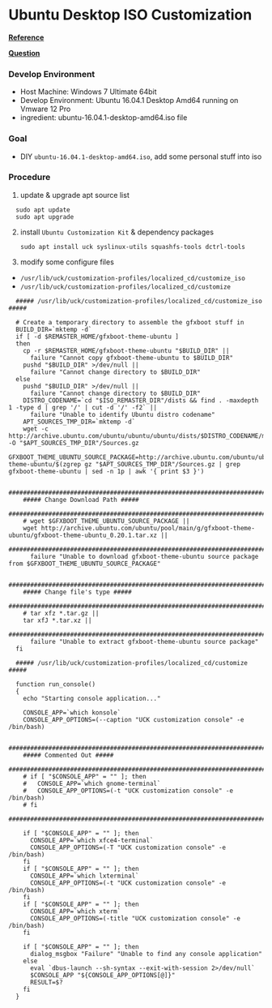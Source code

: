 # Ubuntu Desktop ISO Customization

[**Reference**](https://pgtux.wordpress.com/2014/10/30/penguintux-iso-with-ubuntu-customization-kit-uck-gui/)

[**Question**](https://answers.launchpad.net/uck/+question/293948)

### Develop Environment
+ Host Machine: Windows 7 Ultimate 64bit
+ Develop Environment: Ubuntu 16.04.1 Desktop Amd64 running on Vmware 12 Pro
+ ingredient: ubuntu-16.04.1-desktop-amd64.iso file

### Goal
+ DIY `ubuntu-16.04.1-desktop-amd64.iso`, add some personal stuff into iso

### Procedure
1. update & upgrade apt source list<p>
```
  sudo apt update
  sudo apt upgrade
```
2. install `Ubuntu Customization Kit` & dependency packages<p>
`sudo apt install uck syslinux-utils squashfs-tools dctrl-tools`

3. modify some configure files
  + `/usr/lib/uck/customization-profiles/localized_cd/customize_iso`
  + `/usr/lib/uck/customization-profiles/localized_cd/customize`

```
  ##### /usr/lib/uck/customization-profiles/localized_cd/customize_iso #####

  # Create a temporary directory to assemble the gfxboot stuff in
  BUILD_DIR=`mktemp -d`
  if [ -d $REMASTER_HOME/gfxboot-theme-ubuntu ]
  then
    cp -r $REMASTER_HOME/gfxboot-theme-ubuntu "$BUILD_DIR" ||
      failure "Cannot copy gfxboot-theme-ubuntu to $BUILD_DIR"
    pushd "$BUILD_DIR" >/dev/null ||
      failure "Cannot change directory to $BUILD_DIR"
  else
    pushd "$BUILD_DIR" >/dev/null ||
      failure "Cannot change directory to $BUILD_DIR"
    DISTRO_CODENAME=`cd "$ISO_REMASTER_DIR"/dists && find . -maxdepth 1 -type d | grep '/' | cut -d '/' -f2` ||
      failure "Unable to identify Ubuntu distro codename"
    APT_SOURCES_TMP_DIR=`mktemp -d`
    wget -c http://archive.ubuntu.com/ubuntu/ubuntu/ubuntu/dists/$DISTRO_CODENAME/main/source/Sources.gz -O "$APT_SOURCES_TMP_DIR"/Sources.gz
    GFXBOOT_THEME_UBUNTU_SOURCE_PACKAGE=http://archive.ubuntu.com/ubuntu/ubuntu/ubuntu/pool/main/g/gfxboot-theme-ubuntu/$(zgrep gz "$APT_SOURCES_TMP_DIR"/Sources.gz | grep gfxboot-theme-ubuntu | sed -n 1p | awk '{ print $3 }')

    ########################################################################
    ##### Change Download Path #####
    ########################################################################
    # wget $GFXBOOT_THEME_UBUNTU_SOURCE_PACKAGE ||
    wget http://archive.ubuntu.com/ubuntu/pool/main/g/gfxboot-theme-ubuntu/gfxboot-theme-ubuntu_0.20.1.tar.xz ||
    ########################################################################
      failure "Unable to download gfxboot-theme-ubuntu source package from $GFXBOOT_THEME_UBUNTU_SOURCE_PACKAGE"

    ########################################################################
    ##### Change file's type #####
    ########################################################################
    # tar xfz *.tar.gz ||
    tar xfJ *.tar.xz ||
    ########################################################################
      failure "Unable to extract gfxboot-theme-ubuntu source package"
  fi
```

```
  ##### /usr/lib/uck/customization-profiles/localized_cd/customize #####

  function run_console()
  {
    echo "Starting console application..."

    CONSOLE_APP=`which konsole`
    CONSOLE_APP_OPTIONS=(--caption "UCK customization console" -e /bin/bash)

    ########################################################################
    ##### Commented Out #####
    ########################################################################
    # if [ "$CONSOLE_APP" = "" ]; then
    #   CONSOLE_APP=`which gnome-terminal`
    #   CONSOLE_APP_OPTIONS=(-t "UCK customization console" -e /bin/bash)
    # fi
    ########################################################################

    if [ "$CONSOLE_APP" = "" ]; then
      CONSOLE_APP=`which xfce4-terminal`
      CONSOLE_APP_OPTIONS=(-T "UCK customization console" -e /bin/bash)
    fi
    if [ "$CONSOLE_APP" = "" ]; then
      CONSOLE_APP=`which lxterminal`
      CONSOLE_APP_OPTIONS=(-t "UCK customization console" -e /bin/bash)
    fi
    if [ "$CONSOLE_APP" = "" ]; then
      CONSOLE_APP=`which xterm`
      CONSOLE_APP_OPTIONS=(-title "UCK customization console" -e /bin/bash)
    fi

    if [ "$CONSOLE_APP" = "" ]; then
      dialog_msgbox "Failure" "Unable to find any console application"
    else
      eval `dbus-launch --sh-syntax --exit-with-session 2>/dev/null`
      $CONSOLE_APP "${CONSOLE_APP_OPTIONS[@]}"
      RESULT=$?
    fi
  }
```
